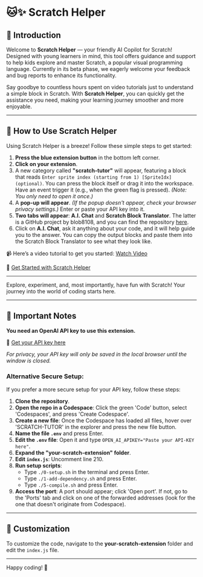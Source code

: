 # 🐱✨ Scratch Helper

## 📘 Introduction

Welcome to **Scratch Helper** — your friendly AI Copilot for Scratch! Designed with young learners in mind, this tool offers guidance and support to help kids explore and master Scratch, a popular visual programming language. Currently in its beta phase, we eagerly welcome your feedback and bug reports to enhance its functionality.

Say goodbye to countless hours spent on video tutorials just to understand a simple block in Scratch. With **Scratch Helper**, you can quickly get the assistance you need, making your learning journey smoother and more enjoyable.

---

## 🚀 How to Use Scratch Helper

Using Scratch Helper is a breeze! Follow these simple steps to get started:

1. **Press the blue extension button** in the bottom left corner.
2. **Click on your extension**.
3. A new category called **"scratch-tutor"** will appear, featuring a block that reads `Enter sprite index (starting from 1) [SpriteIdx] (optional)`. You can press the block itself or drag it into the workspace. Have an event trigger it (e.g., when the green flag is pressed). *(Note: You only need to open it once.)*
4. A **pop-up will appear**. *(If the popup doesn't appear, check your browser privacy settings.)* Enter or paste your API key into it.
5. **Two tabs will appear**: **A.I. Chat** and **Scratch Block Translator**. The latter is a GitHub project by blob8108, and you can find the repository [here](https://github.com/scratchblocks/scratchblocks).
6. Click on **A.I. Chat**, ask it anything about your code, and it will help guide you to the answer. You can copy the output blocks and paste them into the Scratch Block Translator to see what they look like.

📹 Here’s a video tutorial to get you started: [Watch Video](https://vimeo.com/959853686?share=copy)

🔗 [Get Started with Scratch Helper](https://spacewalker215.github.io/Scratch-Tutor/scratch/)

---

Explore, experiment, and, most importantly, have fun with Scratch! Your journey into the world of coding starts here.

---

## 📝 Important Notes

**You need an OpenAI API key to use this extension.**

🔗 [Get your API key here](https://platform.openai.com/api-keys)

*For privacy, your API key will only be saved in the local browser until the window is closed.*

### Alternative Secure Setup:

If you prefer a more secure setup for your API key, follow these steps:

1. **Clone the repository**.
2. **Open the repo in a Codespace**: Click the green 'Code' button, select 'Codespaces', and press 'Create Codespace'.
3. **Create a new file**: Once the Codespace has loaded all files, hover over 'SCRATCH-TUTOR' in the explorer and press the new file button.
4. **Name the file `.env`** and press Enter.
5. **Edit the `.env` file**: Open it and type `OPEN_AI_APIKEY="Paste your API-KEY here"`.
6. **Expand the "your-scratch-extension" folder**.
7. **Edit `index.js`**: Uncomment line 210.
8. **Run setup scripts**:
    - Type `./0-setup.sh` in the terminal and press Enter.
    - Type `./1-add-dependency.sh` and press Enter.
    - Type `./5-compile.sh` and press Enter.
9. **Access the port**: A port should appear; click 'Open port'. If not, go to the 'Ports' tab and click on one of the forwarded addresses (look for the one that doesn't originate from Codespace).

---

## 🔧 Customization

To customize the code, navigate to the **your-scratch-extension** folder and edit the `index.js` file.

---

Happy coding! 🎉